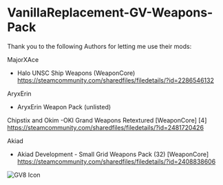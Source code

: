 # VanillaReplacement-GV-Weapons-Pack
 
Thank you to the following Authors for letting me use their mods:

MajorXAce 
- Halo UNSC Ship Weapons (WeaponCore) https://steamcommunity.com/sharedfiles/filedetails/?id=2286546132

AryxErin
- AryxErin Weapon Pack (unlisted)

Chipstix and Okim
-OKI Grand Weapons Retextured [WeaponCore] [4] https://steamcommunity.com/sharedfiles/filedetails/?id=2481720426

Akiad
- Akiad Development - Small Grid Weapons Pack (32) [WeaponCore] https://steamcommunity.com/sharedfiles/filedetails/?id=2408838606

![GV8 Icon](https://user-images.githubusercontent.com/62247634/121646030-1bf37080-ca52-11eb-929e-740a6511afc5.png)
